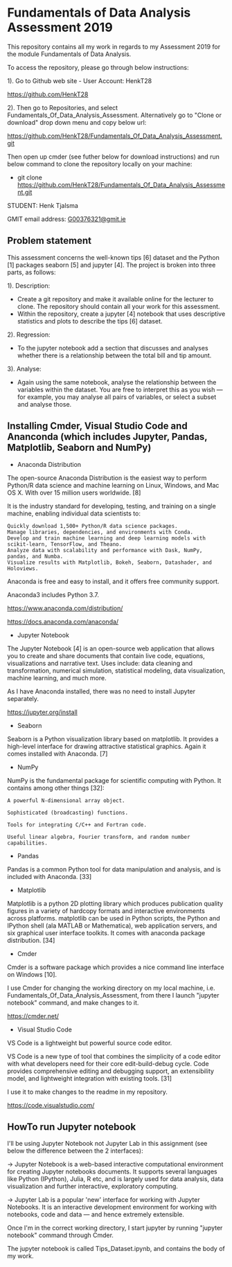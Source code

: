 # Fundamentals of Data Analysis Assessment 2019

This repository contains all my work in regards to my Assessment 2019 for the module Fundamentals of Data Analysis.

To access the repository, please go through below instructions:

1). Go to Github web site - User Account: HenkT28

<https://github.com/HenkT28>

2). Then go to Repositories, and select Fundamentals_Of_Data_Analysis_Assessment. Alternatively go to "Clone or download" drop down menu and copy below url:

<https://github.com/HenkT28/Fundamentals_Of_Data_Analysis_Assessment.git>

Then open up cmder (see futher below for download instructions) and run below command to clone the repository locally on your machine:

* git clone <https://github.com/HenkT28/Fundamentals_Of_Data_Analysis_Assessment.git>

STUDENT: Henk Tjalsma

GMIT email address: G00376321@gmit.ie

## Problem statement

This assessment concerns the well-known tips [6] dataset and the Python [1] packages seaborn [5] and jupyter [4]. The project is broken into three parts, as follows:

1). Description:

* Create a git repository and make it available online for the lecturer to clone. The repository should contain all your work for this assessment.
* Within the repository, create a jupyter [4] notebook that uses descriptive statistics and plots to describe the tips [6] dataset.

2). Regression:

* To the jupyter notebook add a section that discusses and analyses whether there is a relationship between the total bill and tip amount.

3). Analyse:

* Again using the same notebook, analyse the relationship between the variables within the dataset. You are free to interpret this as you wish — for example, you may analyse all pairs of variables, or select a subset and analyse those.

## Installing Cmder, Visual Studio Code and Ananconda (which includes Jupyter, Pandas, Matplotlib, Seaborn and NumPy)

* Anaconda Distribution

The open-source Anaconda Distribution is the easiest way to perform Python/R data science and machine learning on Linux, Windows, and Mac OS X. With over 15 million users worldwide. [8]

It is the industry standard for developing, testing, and training on a single machine, enabling individual data scientists to:

    Quickly download 1,500+ Python/R data science packages.
    Manage libraries, dependencies, and environments with Conda.
    Develop and train machine learning and deep learning models with scikit-learn, TensorFlow, and Theano.
    Analyze data with scalability and performance with Dask, NumPy, pandas, and Numba.
    Visualize results with Matplotlib, Bokeh, Seaborn, Datashader, and Holoviews.

Anaconda is free and easy to install, and it offers free community support.

Anaconda3 includes Python 3.7.

<https://www.anaconda.com/distribution/>

<https://docs.anaconda.com/anaconda/>

* Jupyter Notebook

The Jupyter Notebook [4] is an open-source web application that allows you to create and share documents that contain live code, equations, visualizations and narrative text. Uses include: data cleaning and transformation, numerical simulation, statistical modeling, data visualization, machine learning, and much more.

As I have Anaconda installed, there was no need to install Jupyter separately.

<https://jupyter.org/install>

* Seaborn

Seaborn is a Python visualization library based on matplotlib. It provides a high-level interface for drawing attractive statistical graphics. Again it comes installed with Anaconda. [7]

* NumPy

NumPy is the fundamental package for scientific computing with Python. It contains among other things [32]:

    A powerful N-dimensional array object.

    Sophisticated (broadcasting) functions.

    Tools for integrating C/C++ and Fortran code.

    Useful linear algebra, Fourier transform, and random number capabilities.

* Pandas

Pandas is a common Python tool for data manipulation and analysis, and is included with Anaconda. [33]

* Matplotlib

Matplotlib is a python 2D plotting library which produces publication quality figures in a variety of hardcopy formats and interactive environments across platforms. matplotlib can be used in Python scripts, the Python and IPython shell (ala MATLAB or Mathematica), web application servers, and six graphical user interface toolkits. It comes with anaconda package distribution. [34]

* Cmder

Cmder is a software package which provides a nice command line interface on Windows [10].

I use Cmder for changing the working directory on my local machine, i.e. Fundamentals_Of_Data_Analysis_Assessment, from there I launch "jupyter notebook" command, and make changes to it.

<https://cmder.net/>

* Visual Studio Code

VS Code is a lightweight but powerful source code editor.

VS Code is a new type of tool that combines the simplicity of a code editor with what developers need for their core edit-build-debug cycle. Code provides comprehensive editing and debugging support, an extensibility model, and lightweight integration with existing tools. [31]

I use it to make changes to the readme in my repository.

<https://code.visualstudio.com/>

## HowTo run Jupyter notebook

I'll be using Jupyter Notebook not Jupyter Lab in this assignment (see below the difference between the 2 interfaces):

-> Jupyter Notebook is a web-based interactive computational environment for creating Jupyter notebooks documents. It supports several languages like Python (IPython), Julia, R etc, and is largely used for data analysis, data visualization and further interactive, exploratory computing.

-> Jupyter Lab is a popular 'new' interface for working with Jupyter Notebooks. It is an interactive development environment for working with notebooks, code and data — and hence extremely extensible.

Once I'm in the correct working directory, I start jupyter by running "jupyter notebook" command through Cmder.

The jupyter notebook is called Tips_Dataset.ipynb, and contains the body of my work.
